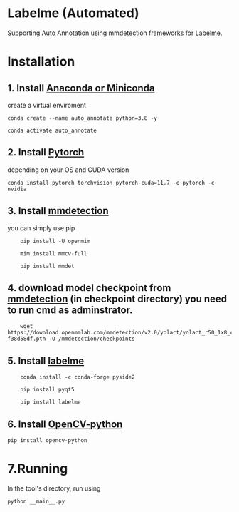 # Labelme (Automated)
Supporting Auto Annotation using mmdetection frameworks for [Labelme](https://github.com/wkentaro/labelme).


# Installation
## 1. Install [Anaconda or Miniconda](https://docs.conda.io/en/latest/miniconda.html)

create a virtual enviroment
```
conda create --name auto_annotate python=3.8 -y

conda activate auto_annotate
```

## 2. Install [Pytorch](https://pytorch.org/)
depending on your OS and CUDA version 

```
conda install pytorch torchvision pytorch-cuda=11.7 -c pytorch -c nvidia
```

## 3. Install [mmdetection](https://github.com/open-mmlab/mmdetection/blob/master/docs/en/get_started.md/#Installation)

you can simply use pip

```
	pip install -U openmim

	mim install mmcv-full

	pip install mmdet
```

## 4. download model checkpoint from [mmdetection](https://github.com/open-mmlab/mmdetection) (in checkpoint directory) you need to run cmd as adminstrator.

```
	wget https://download.openmmlab.com/mmdetection/v2.0/yolact/yolact_r50_1x8_coco/yolact_r50_1x8_coco_20200908-f38d58df.pth -O /mmdetection/checkpoints
```


## 5. Install [labelme](https://github.com/wkentaro/labelme#installation)

```
	conda install -c conda-forge pyside2

	pip install pyqt5

	pip install labelme
```

## 6. Install [OpenCV-python](https://pypi.org/project/opencv-python/)

```
pip install opencv-python
```
# 7.Running
In the tool's directory, run using

```
python __main__.py
```
